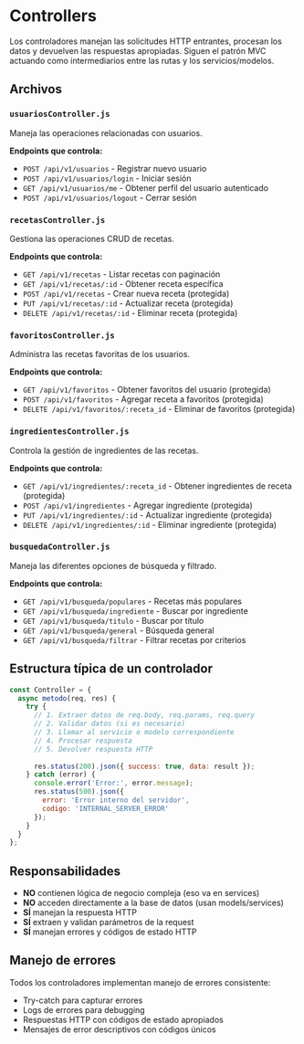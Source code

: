 # Controllers

Los controladores manejan las solicitudes HTTP entrantes, procesan los datos y devuelven las respuestas apropiadas. Siguen el patrón MVC actuando como intermediarios entre las rutas y los servicios/modelos.

## Archivos

### `usuariosController.js`
Maneja las operaciones relacionadas con usuarios.

**Endpoints que controla:**
- `POST /api/v1/usuarios` - Registrar nuevo usuario
- `POST /api/v1/usuarios/login` - Iniciar sesión
- `GET /api/v1/usuarios/me` - Obtener perfil del usuario autenticado
- `POST /api/v1/usuarios/logout` - Cerrar sesión

### `recetasController.js`
Gestiona las operaciones CRUD de recetas.

**Endpoints que controla:**
- `GET /api/v1/recetas` - Listar recetas con paginación
- `GET /api/v1/recetas/:id` - Obtener receta específica
- `POST /api/v1/recetas` - Crear nueva receta (protegida)
- `PUT /api/v1/recetas/:id` - Actualizar receta (protegida)
- `DELETE /api/v1/recetas/:id` - Eliminar receta (protegida)

### `favoritosController.js`
Administra las recetas favoritas de los usuarios.

**Endpoints que controla:**
- `GET /api/v1/favoritos` - Obtener favoritos del usuario (protegida)
- `POST /api/v1/favoritos` - Agregar receta a favoritos (protegida)
- `DELETE /api/v1/favoritos/:receta_id` - Eliminar de favoritos (protegida)

### `ingredientesController.js`
Controla la gestión de ingredientes de las recetas.

**Endpoints que controla:**
- `GET /api/v1/ingredientes/:receta_id` - Obtener ingredientes de receta (protegida)
- `POST /api/v1/ingredientes` - Agregar ingrediente (protegida)
- `PUT /api/v1/ingredientes/:id` - Actualizar ingrediente (protegida)
- `DELETE /api/v1/ingredientes/:id` - Eliminar ingrediente (protegida)

### `busquedaController.js`
Maneja las diferentes opciones de búsqueda y filtrado.

**Endpoints que controla:**
- `GET /api/v1/busqueda/populares` - Recetas más populares
- `GET /api/v1/busqueda/ingrediente` - Buscar por ingrediente
- `GET /api/v1/busqueda/titulo` - Buscar por título
- `GET /api/v1/busqueda/general` - Búsqueda general
- `GET /api/v1/busqueda/filtrar` - Filtrar recetas por criterios

## Estructura típica de un controlador

```javascript
const Controller = {
  async metodo(req, res) {
    try {
      // 1. Extraer datos de req.body, req.params, req.query
      // 2. Validar datos (si es necesario)
      // 3. Llamar al servicio o modelo correspondiente
      // 4. Procesar respuesta
      // 5. Devolver respuesta HTTP
      
      res.status(200).json({ success: true, data: result });
    } catch (error) {
      console.error('Error:', error.message);
      res.status(500).json({ 
        error: 'Error interno del servidor',
        codigo: 'INTERNAL_SERVER_ERROR'
      });
    }
  }
};
```

## Responsabilidades
- **NO** contienen lógica de negocio compleja (eso va en services)
- **NO** acceden directamente a la base de datos (usan models/services)
- **SÍ** manejan la respuesta HTTP
- **SÍ** extraen y validan parámetros de la request
- **SÍ** manejan errores y códigos de estado HTTP

## Manejo de errores
Todos los controladores implementan manejo de errores consistente:
- Try-catch para capturar errores
- Logs de errores para debugging
- Respuestas HTTP con códigos de estado apropiados
- Mensajes de error descriptivos con códigos únicos